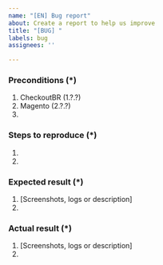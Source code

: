 ```yaml
---
name: "[EN] Bug report"
about: Create a report to help us improve
title: "[BUG] "
labels: bug
assignees: ''

---
```


### Preconditions (*)
<!---
Provide the exact CheckoutBR and Magento version and any important information on the environment where bug is reproducible.
-->
1. CheckoutBR (1.?.?)
2. Magento (2.?.?)
3. 

### Steps to reproduce (*)
<!---
Important: Provide a set of clear steps to reproduce this bug. We can not provide support without clear instructions on how to reproduce.
-->
1.
2.

### Expected result (*)
<!--- Tell us what do you expect to happen. -->
1. [Screenshots, logs or description]
2.

### Actual result (*)
<!--- Tell us what happened instead. Include error messages and issues. -->
1. [Screenshots, logs or description]
2.
